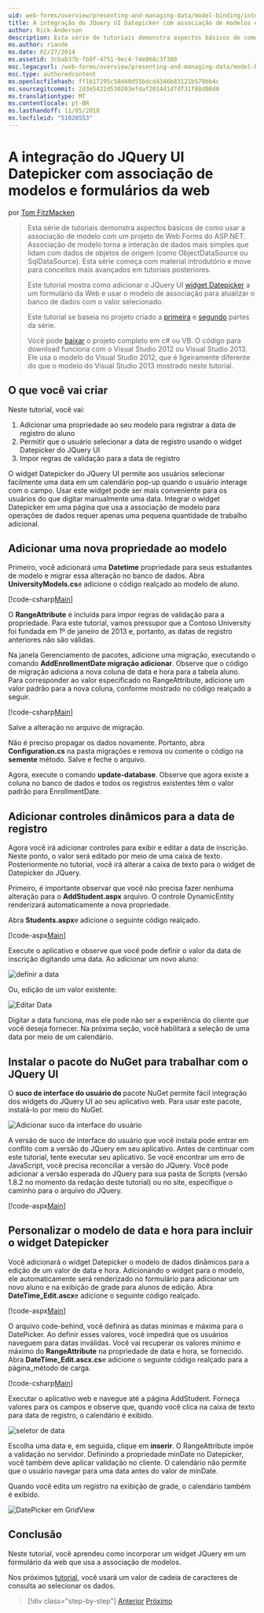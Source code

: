 ```yaml
---
uid: web-forms/overview/presenting-and-managing-data/model-binding/integrating-jquery-ui
title: A integração do JQuery UI Datepicker com associação de modelos e formulários da web | Microsoft Docs
author: Rick-Anderson
description: Esta série de tutoriais demonstra aspectos básicos de como usar a associação de modelo com um projeto de Web Forms do ASP.NET. Associação de modelo torna a interação de dados mais simples-...
ms.author: riande
ms.date: 02/27/2014
ms.assetid: 3cbab37b-fb0f-4751-9ec4-74e068c3f380
msc.legacyurl: /web-forms/overview/presenting-and-managing-data/model-binding/integrating-jquery-ui
msc.type: authoredcontent
ms.openlocfilehash: ff1b17295c58d40d55bdcd4346b83121b579bb4c
ms.sourcegitcommit: 2d3e5422d530203efdaf2014d1d7df31f88d08d0
ms.translationtype: MT
ms.contentlocale: pt-BR
ms.lasthandoff: 11/05/2018
ms.locfileid: "51020553"
---
```

<a name="integrating-jquery-ui-datepicker-with-model-binding-and-web-forms"></a>A integração do JQuery UI Datepicker com associação de modelos e formulários da web
====================
por [Tom FitzMacken](https://github.com/tfitzmac)

> Esta série de tutoriais demonstra aspectos básicos de como usar a associação de modelo com um projeto de Web Forms do ASP.NET. Associação de modelo torna a interação de dados mais simples que lidam com dados de objetos de origem (como ObjectDataSource ou SqlDataSource). Esta série começa com material introdutório e move para conceitos mais avançados em tutoriais posteriores.
> 
> Este tutorial mostra como adicionar o JQuery UI [widget Datepicker](http://jqueryui.com/datepicker/) a um formulário da Web e usar o modelo de associação para atualizar o banco de dados com o valor selecionado.
> 
> Este tutorial se baseia no projeto criado a [primeira](retrieving-data.md) e [segundo](updating-deleting-and-creating-data.md) partes da série.
> 
> Você pode [baixar](https://go.microsoft.com/fwlink/?LinkId=286116) o projeto completo em c# ou VB. O código para download funciona com o Visual Studio 2012 ou Visual Studio 2013. Ele usa o modelo do Visual Studio 2012, que é ligeiramente diferente do que o modelo do Visual Studio 2013 mostrado neste tutorial.


## <a name="what-youll-build"></a>O que você vai criar

Neste tutorial, você vai:

1. Adicionar uma propriedade ao seu modelo para registrar a data de registro do aluno
2. Permitir que o usuário selecionar a data de registro usando o widget Datepicker do JQuery UI
3. Impor regras de validação para a data de registro

O widget Datepicker do JQuery UI permite aos usuários selecionar facilmente uma data em um calendário pop-up quando o usuário interage com o campo. Usar este widget pode ser mais conveniente para os usuários do que digitar manualmente uma data. Integrar o widget Datepicker em uma página que usa a associação de modelo para operações de dados requer apenas uma pequena quantidade de trabalho adicional.

## <a name="add-a-new-property-to-the-model"></a>Adicionar uma nova propriedade ao modelo

Primeiro, você adicionará uma **Datetime** propriedade para seus estudantes de modelo e migrar essa alteração no banco de dados. Abra **UniversityModels.cs**e adicione o código realçado ao modelo de aluno.

[!code-csharp[Main](integrating-jquery-ui/samples/sample1.cs?highlight=16-18)]

O **RangeAttribute** é incluída para impor regras de validação para a propriedade. Para este tutorial, vamos pressupor que a Contoso University foi fundada em 1º de janeiro de 2013 e, portanto, as datas de registro anteriores não são válidas.

Na janela Gerenciamento de pacotes, adicione uma migração, executando o comando **AddEnrollmentDate migração adicionar**. Observe que o código de migração adiciona a nova coluna de data e hora para a tabela aluno. Para corresponder ao valor especificado no RangeAttribute, adicione um valor padrão para a nova coluna, conforme mostrado no código realçado a seguir.

[!code-csharp[Main](integrating-jquery-ui/samples/sample2.cs?highlight=11)]

Salve a alteração no arquivo de migração.

Não é preciso propagar os dados novamente. Portanto, abra **Configuration.cs** na pasta migrações e remova ou comente o código na **semente** método. Salve e feche o arquivo.

Agora, execute o comando **update-database**. Observe que agora existe a coluna no banco de dados e todos os registros existentes têm o valor padrão para EnrollmentDate.

## <a name="add-dynamic-controls-for-enrollment-date"></a>Adicionar controles dinâmicos para a data de registro

Agora você irá adicionar controles para exibir e editar a data de inscrição. Neste ponto, o valor será editado por meio de uma caixa de texto. Posteriormente no tutorial, você irá alterar a caixa de texto para o widget de Datepicker do JQuery.

Primeiro, é importante observar que você não precisa fazer nenhuma alteração para o **AddStudent.aspx** arquivo. O controle DynamicEntity renderizará automaticamente a nova propriedade.

Abra **Students.aspx**e adicione o seguinte código realçado.

[!code-aspx[Main](integrating-jquery-ui/samples/sample3.aspx?highlight=13)]

Execute o aplicativo e observe que você pode definir o valor da data de inscrição digitando uma data. Ao adicionar um novo aluno:

![definir a data](integrating-jquery-ui/_static/image1.png)

Ou, edição de um valor existente:

![Editar Data](integrating-jquery-ui/_static/image2.png)

Digitar a data funciona, mas ele pode não ser a experiência do cliente que você deseja fornecer. Na próxima seção, você habilitará a seleção de uma data por meio de um calendário.

## <a name="install-nuget-package-to-work-with-jquery-ui"></a>Instalar o pacote do NuGet para trabalhar com o JQuery UI

O **suco de interface do usuário do** pacote NuGet permite fácil integração dos widgets do JQuery UI ao seu aplicativo web. Para usar este pacote, instalá-lo por meio do NuGet.

![Adicionar suco da interface do usuário](integrating-jquery-ui/_static/image3.png)

A versão de suco de interface do usuário que você instala pode entrar em conflito com a versão do JQuery em seu aplicativo. Antes de continuar com este tutorial, tente executar seu aplicativo. Se você encontrar um erro de JavaScript, você precisa reconciliar a versão do JQuery. Você pode adicionar a versão esperada do JQuery para sua pasta de Scripts (versão 1.8.2 no momento da redação deste tutorial) ou no site, especifique o caminho para o arquivo do JQuery.

[!code-aspx[Main](integrating-jquery-ui/samples/sample4.aspx)]

## <a name="customize-datetime-template-to-include-datepicker-widget"></a>Personalizar o modelo de data e hora para incluir o widget Datepicker

Você adicionará o widget Datepicker o modelo de dados dinâmicos para a edição de um valor de data e hora. Adicionando o widget para o modelo, ele automaticamente será renderizado no formulário para adicionar um novo aluno e na exibição de grade para alunos de edição. Abra **DateTime\_Edit.ascx**e adicione o seguinte código realçado.

[!code-aspx[Main](integrating-jquery-ui/samples/sample5.aspx?highlight=3)]

O arquivo code-behind, você definirá as datas mínimas e máxima para o DatePicker. Ao definir esses valores, você impedirá que os usuários naveguem para datas inválidas. Você vai recuperar os valores mínimo e máximo do **RangeAttribute** na propriedade de data e hora, se fornecido. Abra **DateTime\_Edit.ascx.cs**e adicione o seguinte código realçado para a página\_método de carga.

[!code-csharp[Main](integrating-jquery-ui/samples/sample6.cs?highlight=9-14)]

Executar o aplicativo web e navegue até a página AddStudent. Forneça valores para os campos e observe que, quando você clica na caixa de texto para data de registro, o calendário é exibido.

![seletor de data](integrating-jquery-ui/_static/image4.png)

Escolha uma data e, em seguida, clique em **inserir**. O RangeAttribute impõe a validação no servidor. Definindo a propriedade minDate no Datepicker, você também deve aplicar validação no cliente. O calendário não permite que o usuário navegar para uma data antes do valor de minDate.

Quando você edita um registro na exibição de grade, o calendário também é exibido.

![DatePicker em GridView](integrating-jquery-ui/_static/image5.png)

## <a name="conclusion"></a>Conclusão

Neste tutorial, você aprendeu como incorporar um widget JQuery em um formulário da web que usa a associação de modelos.

Nos próximos [tutorial](using-query-string-values-to-retrieve-data.md), você usará um valor de cadeia de caracteres de consulta ao selecionar os dados.

> [!div class="step-by-step"]
> [Anterior](sorting-paging-and-filtering-data.md)
> [Próximo](using-query-string-values-to-retrieve-data.md)
